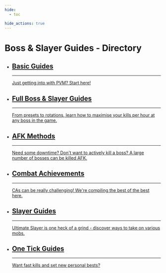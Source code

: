 ```yaml
---
hide:
  - toc

hide_actions: true
---
```

# Boss & Slayer Guides - Directory

<div class="grid cards">
  <ul>
    <li>
      <a href="/boss-guides/basic-guides/">
        <h2><strong>Basic Guides</strong></h2>
        <hr>
        <p>Just getting into with PVM? Start here!</p>
      </a>
    </li>
    <li>
      <a href="/boss-guides/rs3-full-boss-guides/">
        <h2><strong>Full Boss & Slayer Guides</strong></h2>
        <hr>
        <p>From presets to rotations, learn how to maximise your kills per hour at any boss in the game.</p>
      </a>
    </li>
    <li>
      <a href="/boss-guides/afk/">
        <h2><strong>AFK Methods</strong></h2>
        <hr>
        <p>Need some downtime? Don't want to actively kill a boss? A large number of bosses can be killed AFK.</p>
      </a>
    </li>
    <li>
      <a href="/boss-guides/combat-achievements/">
        <h2><strong>Combat Achievements</strong></h2>
        <hr>
        <p>CAs can be really challenging! We're compiling the best of the best here.</p>
      </a>
    </li>
    <li>
      <a href="/boss-guides/slayer/">
        <h2><strong>Slayer Guides</strong></h2>
        <hr>
        <p>Ultimate Slayer is one heck of a grind - discover ways to take on various mobs.</p>
      </a>
    </li>
    <li>
      <a href="/boss-guides/one-tick-guides/">
        <h2><strong>One Tick Guides</strong></h2>
        <hr>
        <p>Want fast kills and set new personal bests?</p>
      </a>
    </li>
  </ul>
</div>